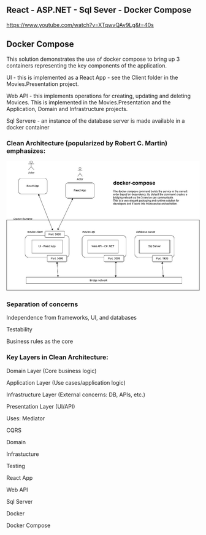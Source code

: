 ## React - ASP.NET - Sql Sever - Docker Compose

https://www.youtube.com/watch?v=XTqwvQAv9Lg&t=40s

## Docker Compose

This solution demonstrates the use of docker compose to bring up 3 containers representing the key components of the application.

UI - this is implemented as a React App - see the Client folder in the Movies.Presentation project.

Web API - this implements operations for creating, updating and deleting Movices. This is implemented in the Movies.Presentation and the Application, Domain and Infrastructure projects.

Sql Servere - an instance of the database server is made available in a docker container




### Clean Architecture (popularized by Robert C. Martin) emphasizes:

![Alt text](Images/DockerContainers2.jpg)

### Separation of concerns

Independence from frameworks, UI, and databases

Testability

Business rules as the core

### Key Layers in Clean Architecture:

Domain Layer (Core business logic)

Application Layer (Use cases/application logic)

Infrastructure Layer (External concerns: DB, APIs, etc.)

Presentation Layer (UI/API)

Uses:
Mediator

CQRS 

Domain

Infrastucture


Testing

React App

Web API

Sql Server

Docker

Docker Compose
